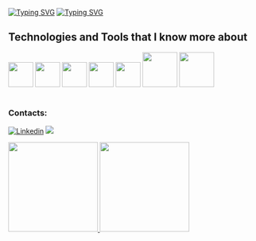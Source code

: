 
[![Typing SVG](https://readme-typing-svg.demolab.com?font=Fira+Code&size=30&pause=1000&color=B9FF7A&random=false&width=435&lines=Hello%2C+my+name%C2%B4s+Leandro+;Welcome+to+my+GitHub+😀🖖🧑‍💻)](https://git.io/typing-svg)
[![Typing SVG](https://readme-typing-svg.demolab.com?font=Fira+Code&size=30&duration=3000&pause=1000&color=B9FF7A&random=false&width=435&lines=Hello%2C+my+name%C2%B4s+Leandro+;Welcome+to+my+GitHub)](https://git.io/typing-svg)


## Technologies and Tools that I know more about

<img src="https://cdn.jsdelivr.net/gh/devicons/devicon/icons/git/git-original-wordmark.svg" width="50" height="50" /> <img src="https://cdn.jsdelivr.net/gh/devicons/devicon/icons/html5/html5-plain-wordmark.svg" width="50" height="50" /> <img src="https://cdn.jsdelivr.net/gh/devicons/devicon/icons/java/java-original-wordmark.svg" width="50" height="50"/> <img src="https://cdn.jsdelivr.net/gh/devicons/devicon/icons/css3/css3-plain-wordmark.svg" width="50" height="50" /> <img src="https://cdn.jsdelivr.net/gh/devicons/devicon/icons/selenium/selenium-original.svg" width="50" height="50" /> <img src="https://cdn.jsdelivr.net/gh/devicons/devicon/icons/mysql/mysql-original-wordmark.svg" width="70" height="70"/>
<img src="https://cdn.jsdelivr.net/gh/devicons/devicon/icons/jenkins/jenkins-original.svg" width="70" height="70" />
#       
          


### Contacts:
[![Linkedin](https://img.shields.io/badge/LinkedIn-0077B5?style=for-the-badge&logo=linkedin&logoColor=white)](https://www.linkedin.com/in/leandro-souza-67015b56/)
<a href = "mailto:contato@leandro"><img src="https://img.shields.io/badge/Gmail-D14836?style=for-the-badge&logo=gmail&logoColor=white" target="_blank"></a>
          

<div>
<a href="https://github.com/leandrosouza10">
<img height="180em" src="https://github-readme-stats.vercel.app/api/top-langs/?username=leandrosouza10&layout=compact&langs_count=7&theme=dracula"/>
<img height="180em" src="https://github-readme-stats.vercel.app/api?username=leandrosouza10&show_icons=true&theme=dracula&include_all_commits=true&count_private=true"/>
</div>


          
  
  



          
          
           


          






